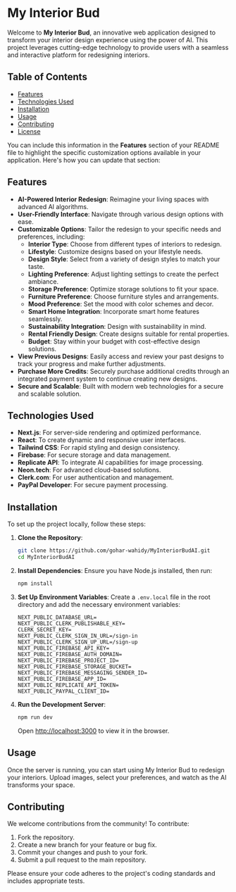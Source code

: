 # My Interior Bud

Welcome to **My Interior Bud**, an innovative web application designed to transform your interior design experience using the power of AI. This project leverages cutting-edge technology to provide users with a seamless and interactive platform for redesigning interiors.

## Table of Contents

- [Features](#features)
- [Technologies Used](#technologies-used)
- [Installation](#installation)
- [Usage](#usage)
- [Contributing](#contributing)
- [License](#license)

You can include this information in the **Features** section of your README file to highlight the specific customization options available in your application. Here's how you can update that section:

## Features

- **AI-Powered Interior Redesign**: Reimagine your living spaces with advanced AI algorithms.
- **User-Friendly Interface**: Navigate through various design options with ease.
- **Customizable Options**: Tailor the redesign to your specific needs and preferences, including:
  - **Interior Type**: Choose from different types of interiors to redesign.
  - **Lifestyle**: Customize designs based on your lifestyle needs.
  - **Design Style**: Select from a variety of design styles to match your taste.
  - **Lighting Preference**: Adjust lighting settings to create the perfect ambiance.
  - **Storage Preference**: Optimize storage solutions to fit your space.
  - **Furniture Preference**: Choose furniture styles and arrangements.
  - **Mood Preference**: Set the mood with color schemes and decor.
  - **Smart Home Integration**: Incorporate smart home features seamlessly.
  - **Sustainability Integration**: Design with sustainability in mind.
  - **Rental Friendly Design**: Create designs suitable for rental properties.
  - **Budget**: Stay within your budget with cost-effective design solutions.
- **View Previous Designs**: Easily access and review your past designs to track your progress and make further adjustments.
- **Purchase More Credits**: Securely purchase additional credits through an integrated payment system to continue creating new designs.
- **Secure and Scalable**: Built with modern web technologies for a secure and scalable solution.

## Technologies Used

- **Next.js**: For server-side rendering and optimized performance.
- **React**: To create dynamic and responsive user interfaces.
- **Tailwind CSS**: For rapid styling and design consistency.
- **Firebase**: For secure storage and data management.
- **Replicate API**: To integrate AI capabilities for image processing.
- **Neon.tech**: For advanced cloud-based solutions.
- **Clerk.com**: For user authentication and management.
- **PayPal Developer**: For secure payment processing.

## Installation

To set up the project locally, follow these steps:

1. **Clone the Repository**:
   ```bash
   git clone https://github.com/gohar-wahidy/MyInteriorBudAI.git
   cd MyInteriorBudAI
   ```

2. **Install Dependencies**:
   Ensure you have Node.js installed, then run:
   ```bash
   npm install
   ```

3. **Set Up Environment Variables**:
   Create a `.env.local` file in the root directory and add the necessary environment variables:
   ```plaintext
   NEXT_PUBLIC_DATABASE_URL=
   NEXT_PUBLIC_CLERK_PUBLISHABLE_KEY=
   CLERK_SECRET_KEY=
   NEXT_PUBLIC_CLERK_SIGN_IN_URL=/sign-in
   NEXT_PUBLIC_CLERK_SIGN_UP_URL=/sign-up
   NEXT_PUBLIC_FIREBASE_API_KEY=
   NEXT_PUBLIC_FIREBASE_AUTH_DOMAIN=
   NEXT_PUBLIC_FIREBASE_PROJECT_ID=
   NEXT_PUBLIC_FIREBASE_STORAGE_BUCKET=
   NEXT_PUBLIC_FIREBASE_MESSAGING_SENDER_ID=
   NEXT_PUBLIC_FIREBASE_APP_ID=
   NEXT_PUBLIC_REPLICATE_API_TOKEN=
   NEXT_PUBLIC_PAYPAL_CLIENT_ID=
   ```

4. **Run the Development Server**:
   ```bash
   npm run dev
   ```

   Open [http://localhost:3000](http://localhost:3000) to view it in the browser.

## Usage

Once the server is running, you can start using My Interior Bud to redesign your interiors. Upload images, select your preferences, and watch as the AI transforms your space.

## Contributing

We welcome contributions from the community! To contribute:

1. Fork the repository.
2. Create a new branch for your feature or bug fix.
3. Commit your changes and push to your fork.
4. Submit a pull request to the main repository.

Please ensure your code adheres to the project's coding standards and includes appropriate tests.
